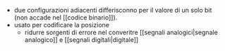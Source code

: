 - due configurazioni adiacenti differisconno per il valore di un solo bit (non accade nel [[codice binario]]).
- usato per codificare la posizione
	- ridurre sorgenti di errore nel converitre [[segnali analogici|segnale analogico]] e [[segnali digitali|digitale]]

